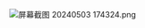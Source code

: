 ![屏幕截图 20240503 174324.png](http://localhost:8888/20240729/1cd5a928-308c-48d8-8ec3-69b9352e9216_屏幕截图2024-05-03174324.png)